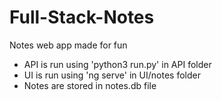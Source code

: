 # Full-Stack-Notes
Notes web app made for fun

- API is run using 'python3 run.py' in API folder
- UI is run using 'ng serve' in UI/notes folder
- Notes are stored in notes.db file

